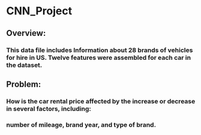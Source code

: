 # CNN_Project
## Overview:
### This data file includes Information about 28 brands of vehicles for hire in US. Twelve features were assembled for each car in the dataset.
## Problem:
### How is the car rental price affected by the increase or decrease in several factors, including:
### number of mileage, brand  year, and type of  brand.
